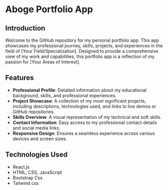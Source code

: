 # Aboge Portfolio App

## Introduction
Welcome to the GitHub repository for my personal portfolio app. This app showcases my professional journey, skills, projects, and experiences in the field of [Your Field/Specialization]. Designed to provide a comprehensive view of my work and capabilities, this portfolio app is a reflection of my passion for [Your Areas of Interest].

## Features
- **Professional Profile**: Detailed information about my educational background, skills, and professional experiences.
- **Project Showcase**: A collection of my most significant projects, including descriptions, technologies used, and links to live demos or GitHub repositories.
- **Skills Overview**: A visual representation of my technical and soft skills.
- **Contact Information**: Easy access to my professional contact details and social media links.
- **Responsive Design**: Ensures a seamless experience across various devices and screen sizes.

## Technologies Used
- React.js 
- HTML, CSS, JavaScript
- Bootstrap Css
- Tailwind css


